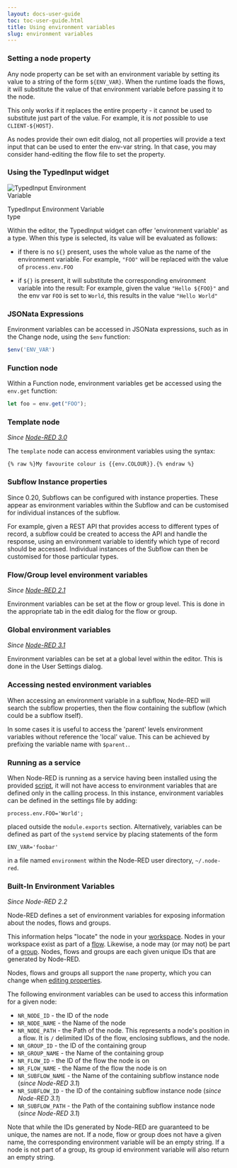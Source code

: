 ```yaml
---
layout: docs-user-guide
toc: toc-user-guide.html
title: Using environment variables
slug: environment variables
---
```


### Setting a node property

Any node property can be set with an environment variable by setting its value
to a string of the form `${ENV_VAR}`. When the runtime loads the flows, it will
substitute the value of that environment variable before passing it to the node.

This only works if it replaces the entire property - it cannot be used to substitute
just part of the value. For example, it is *not* possible to use `CLIENT-${HOST}`.

As nodes provide their own edit dialog, not all properties will provide a text
input that can be used to enter the env-var string. In that case, you may consider
hand-editing the flow file to set the property.


### Using the TypedInput widget

<div style="width: 222px" class="figure align-right">
  <img src="editor/images/editor-typedInput-envvar-expanded.png" alt="TypedInput Environment Variable">
  <p class="caption">TypedInput Environment Variable type</p>
</div>


Within the editor, the TypedInput widget can offer 'environment variable' as a type.
When this type is selected, its value will be evaluated as follows:

 - if there is no `${}` present, uses the whole value as the name of the environment
   variable.
   For example, `"FOO"` will be replaced with the value of `process.env.FOO`


 - if `${}` is present, it will substitute the corresponding environment
   variable into the result:
   For example, given the value `"Hello ${FOO}"` and the env var `FOO` is set to `World`,
   this results in the value `"Hello World"`



### JSONata Expressions

Environment variables can be accessed in JSONata expressions, such as in the Change
node, using the `$env` function:

```javascript
$env('ENV_VAR')
```

### Function node

Within a Function node, environment variables get be accessed using the `env.get`
function:

```javascript
let foo = env.get("FOO");
```

### Template node

*Since [Node-RED 3.0](https://nodered.org/blog/2022/07/14/version-3-0-released#environment-variables-in-the-template-node)*

The `template` node  can access environment variables using the syntax:
```
{% raw %}My favourite colour is {{env.COLOUR}}.{% endraw %}
```

### Subflow Instance properties

Since 0.20, Subflows can be configured with instance properties. These appear as
environment variables within the Subflow and can be customised for individual instances
of the subflow.

For example, given a REST API that provides access to different types of record,
a subflow could be created to access the API and handle the response, using an
environment variable to identify which type of record should be accessed. Individual
instances of the Subflow can then be customised for those particular types.



### Flow/Group level environment variables

*Since [Node-RED 2.1](https://nodered.org/blog/2021/10/21/version-2-1-released#flowgroup-level-environment-variables)*

Environment variables can be set at the flow or group level. This is done in the appropriate tab in the edit dialog for the flow or group.

### Global environment variables

*Since [Node-RED 3.1](/blog/2023/09/06/version-3-1-released#global-environment-variables)*

Environment variables can be set at a global level within the editor. This is done in the User Settings dialog.


### Accessing nested environment variables

When accessing an environment variable in a subflow, Node-RED will search the
subflow properties, then the flow containing the subflow (which could be a subflow
itself).

In some cases it is useful to access the 'parent' levels environment variables
without reference the 'local' value. This can be achieved by prefixing the
variable name with `$parent.`.


### Running as a service

When Node-RED is running as a service having been installed using the provided [script](https://nodered.org/docs/getting-started/raspberrypi), it will not have access to environment variables that are defined only in the calling process. In this instance, environment variables can be defined in the settings file by adding:

```
process.env.FOO='World';
```

placed outside the `module.exports` section. Alternatively, variables can be defined as part of the `systemd` service by placing statements of the form

```
ENV_VAR='foobar'
```
in a file named `environment` within the Node-RED user directory, `~/.node-red`.


### Built-In Environment Variables

*Since Node-RED 2.2*

Node-RED defines a set of environment variables for exposing information about the nodes, flows and groups.

This information helps "locate" the node in your [workspace](/docs/user-guide/editor/workspace). Nodes in your workspace exist as part of a [flow](/docs/user-guide/editor/workspace/flows). Likewise, a node may (or may not) be part of a [group](/docs/user-guide/editor/workspace/groups). Nodes, flows and groups are each given unique IDs that are generated by Node-RED.

Nodes, flows and groups all support the `name` property, which you can change when [editing properties](/docs/user-guide/editor/workspace/nodes#editing-node-properties).

The following environment variables can be used to access this information for a given node:

- `NR_NODE_ID` - the ID of the node
- `NR_NODE_NAME` - the Name of the node
- `NR_NODE_PATH` - the Path of the node. This represents a node's position in a flow.  It is `/` delimited IDs of the flow, enclosing subflows, and the node.
- `NR_GROUP_ID` - the ID of the containing group
- `NR_GROUP_NAME` - the Name of the containing group
- `NR_FLOW_ID` - the ID of the flow the node is on
- `NR_FLOW_NAME` - the Name of the flow the node is on
- `NR_SUBFLOW_NAME` - the Name of the containing subflow instance node (*since Node-RED 3.1*)
- `NR_SUBFLOW_ID` - the ID of the containing subflow instance node (*since Node-RED 3.1*)
- `NR_SUBFLOW_PATH` - the Path of the containing subflow instance node (*since Node-RED 3.1*)


Note that while the IDs generated by Node-RED are guaranteed to be unique, the names are not. If a node, flow or group does not have a given name, the corresponding environment variable will be an empty string. If a node is not part of a group, its group id environment variable will also return an empty string.


